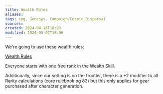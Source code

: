 ```yaml
---
title: Wealth Rules
aliases: 
tags: rpg, Genesys, Campaign/Cosmic_Dispersal 
sources:
created: 2024-04-16T18:23
modified: 2024-05-07T18:06
---
```


We're going to use these wealth rules:

[Wealth Rules](https://drivethrurpg.com/en/product/345921/wealth-a-ruleset-for-funds-and-commerce-in-genesys)

Everyone starts with one free rank in the Wealth Skill.

Additionally, since our setting is on the frontier, there is a +2 modifier to all Rarity calculations  (core rulebook pg 83) but this only applies for gear purchased after character generation. 
